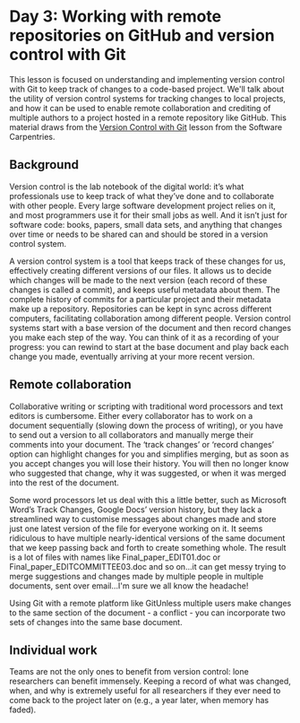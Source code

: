 # Day 3: Working with remote repositories on GitHub and version control with Git

This lesson is focused on understanding and implementing version control with Git to keep track of changes to a code-based project. We'll talk about the utility of version control systems for tracking changes to local projects, and how it can be used to enable remote collaboration and crediting of multiple authors to a project hosted in a remote repository like GitHub. This material draws from the [Version Control with Git](https://swcarpentry.github.io/git-novice/) lesson from the Software Carpentries. 

## Background

Version control is the lab notebook of the digital world: it’s what professionals use to keep track of what they’ve done and to collaborate with other people. Every large software development project relies on it, and most programmers use it for their small jobs as well. And it isn’t just for software code: books, papers, small data sets, and anything that changes over time or needs to be shared can and should be stored in a version control system.

A version control system is a tool that keeps track of these changes for us, effectively creating different versions of our files. It allows us to decide which changes will be made to the next version (each record of these changes is called a commit), and keeps useful metadata about them. The complete history of commits for a particular project and their metadata make up a repository. Repositories can be kept in sync across different computers, facilitating collaboration among different people. Version control systems start with a base version of the document and then record changes you make each step of the way. You can think of it as a recording of your progress: you can rewind to start at the base document and play back each change you made, eventually arriving at your more recent version.

## Remote collaboration

Collaborative writing or scripting with traditional word processors and text editors is cumbersome. Either every collaborator has to work on a document sequentially (slowing down the process of writing), or you have to send out a version to all collaborators and manually merge their comments into your document. The ‘track changes’ or ‘record changes’ option can highlight changes for you and simplifies merging, but as soon as you accept changes you will lose their history. You will then no longer know who suggested that change, why it was suggested, or when it was merged into the rest of the document. 

Some word processors let us deal with this a little better, such as Microsoft Word’s Track Changes, Google Docs’ version history, but they lack a streamlined way to customise messages about changes made and store just one latest version of the file for everyone working on it. It seems ridiculous to have multiple nearly-identical versions of the same document that we keep passing back and forth to create something whole. The result is a lot of files with names like Final_paper_EDIT01.doc or Final_paper_EDITCOMMITTEE03.doc and so on...it can get messy trying to merge suggestions and changes made by multiple people in multiple documents, sent over email...I'm sure we all know the headache!

Using Git with a remote platform like GitUnless multiple users make changes to the same section of the document - a conflict - you can incorporate two sets of changes into the same base document.

## Individual work
Teams are not the only ones to benefit from version control: lone researchers can benefit immensely. Keeping a record of what was changed, when, and why is extremely useful for all researchers if they ever need to come back to the project later on (e.g., a year later, when memory has faded).